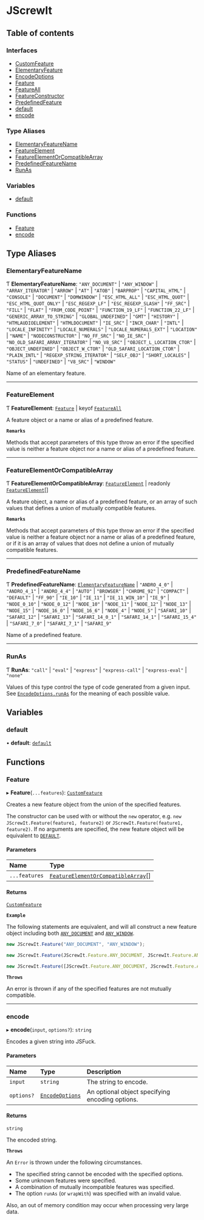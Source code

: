 # JScrewIt

## Table of contents

### Interfaces

- [CustomFeature](interfaces/CustomFeature.md)
- [ElementaryFeature](interfaces/ElementaryFeature.md)
- [EncodeOptions](interfaces/EncodeOptions.md)
- [Feature](interfaces/Feature.md)
- [FeatureAll](interfaces/FeatureAll.md)
- [FeatureConstructor](interfaces/FeatureConstructor.md)
- [PredefinedFeature](interfaces/PredefinedFeature.md)
- [default](interfaces/default.md)
- [encode](interfaces/encode.md)

### Type Aliases

- [ElementaryFeatureName](README.md#elementaryfeaturename)
- [FeatureElement](README.md#featureelement)
- [FeatureElementOrCompatibleArray](README.md#featureelementorcompatiblearray)
- [PredefinedFeatureName](README.md#predefinedfeaturename)
- [RunAs](README.md#runas)

### Variables

- [default](README.md#default)

### Functions

- [Feature](README.md#feature)
- [encode](README.md#encode)

## Type Aliases

### ElementaryFeatureName

Ƭ **ElementaryFeatureName**: ``"ANY_DOCUMENT"`` \| ``"ANY_WINDOW"`` \| ``"ARRAY_ITERATOR"`` \| ``"ARROW"`` \| ``"AT"`` \| ``"ATOB"`` \| ``"BARPROP"`` \| ``"CAPITAL_HTML"`` \| ``"CONSOLE"`` \| ``"DOCUMENT"`` \| ``"DOMWINDOW"`` \| ``"ESC_HTML_ALL"`` \| ``"ESC_HTML_QUOT"`` \| ``"ESC_HTML_QUOT_ONLY"`` \| ``"ESC_REGEXP_LF"`` \| ``"ESC_REGEXP_SLASH"`` \| ``"FF_SRC"`` \| ``"FILL"`` \| ``"FLAT"`` \| ``"FROM_CODE_POINT"`` \| ``"FUNCTION_19_LF"`` \| ``"FUNCTION_22_LF"`` \| ``"GENERIC_ARRAY_TO_STRING"`` \| ``"GLOBAL_UNDEFINED"`` \| ``"GMT"`` \| ``"HISTORY"`` \| ``"HTMLAUDIOELEMENT"`` \| ``"HTMLDOCUMENT"`` \| ``"IE_SRC"`` \| ``"INCR_CHAR"`` \| ``"INTL"`` \| ``"LOCALE_INFINITY"`` \| ``"LOCALE_NUMERALS"`` \| ``"LOCALE_NUMERALS_EXT"`` \| ``"LOCATION"`` \| ``"NAME"`` \| ``"NODECONSTRUCTOR"`` \| ``"NO_FF_SRC"`` \| ``"NO_IE_SRC"`` \| ``"NO_OLD_SAFARI_ARRAY_ITERATOR"`` \| ``"NO_V8_SRC"`` \| ``"OBJECT_L_LOCATION_CTOR"`` \| ``"OBJECT_UNDEFINED"`` \| ``"OBJECT_W_CTOR"`` \| ``"OLD_SAFARI_LOCATION_CTOR"`` \| ``"PLAIN_INTL"`` \| ``"REGEXP_STRING_ITERATOR"`` \| ``"SELF_OBJ"`` \| ``"SHORT_LOCALES"`` \| ``"STATUS"`` \| ``"UNDEFINED"`` \| ``"V8_SRC"`` \| ``"WINDOW"``

Name of an elementary feature.

___

### FeatureElement

Ƭ **FeatureElement**: [`Feature`](interfaces/Feature.md) \| keyof [`FeatureAll`](interfaces/FeatureAll.md)

A feature object or a name or alias of a predefined feature.

**`Remarks`**

Methods that accept parameters of this type throw an error if the specified value is neither a
feature object nor a name or alias of a predefined feature.

___

### FeatureElementOrCompatibleArray

Ƭ **FeatureElementOrCompatibleArray**: [`FeatureElement`](README.md#featureelement) \| readonly [`FeatureElement`](README.md#featureelement)[]

A feature object, a name or alias of a predefined feature, or an array of such values that
defines a union of mutually compatible features.

**`Remarks`**

Methods that accept parameters of this type throw an error if the specified value is neither a
feature object nor a name or alias of a predefined feature, or if it is an array of values that
does not define a union of mutually compatible features.

___

### PredefinedFeatureName

Ƭ **PredefinedFeatureName**: [`ElementaryFeatureName`](README.md#elementaryfeaturename) \| ``"ANDRO_4_0"`` \| ``"ANDRO_4_1"`` \| ``"ANDRO_4_4"`` \| ``"AUTO"`` \| ``"BROWSER"`` \| ``"CHROME_92"`` \| ``"COMPACT"`` \| ``"DEFAULT"`` \| ``"FF_90"`` \| ``"IE_10"`` \| ``"IE_11"`` \| ``"IE_11_WIN_10"`` \| ``"IE_9"`` \| ``"NODE_0_10"`` \| ``"NODE_0_12"`` \| ``"NODE_10"`` \| ``"NODE_11"`` \| ``"NODE_12"`` \| ``"NODE_13"`` \| ``"NODE_15"`` \| ``"NODE_16_0"`` \| ``"NODE_16_6"`` \| ``"NODE_4"`` \| ``"NODE_5"`` \| ``"SAFARI_10"`` \| ``"SAFARI_12"`` \| ``"SAFARI_13"`` \| ``"SAFARI_14_0_1"`` \| ``"SAFARI_14_1"`` \| ``"SAFARI_15_4"`` \| ``"SAFARI_7_0"`` \| ``"SAFARI_7_1"`` \| ``"SAFARI_9"``

Name of a predefined feature.

___

### RunAs

Ƭ **RunAs**: ``"call"`` \| ``"eval"`` \| ``"express"`` \| ``"express-call"`` \| ``"express-eval"`` \| ``"none"``

Values of this type control the type of code generated from a given input.
See [`EncodeOptions.runAs`](interfaces/EncodeOptions.md#runas) for the meaning of each possible value.

## Variables

### default

• **default**: [`default`](interfaces/default.md)

## Functions

### Feature

▸ **Feature**(`...features`): [`CustomFeature`](interfaces/CustomFeature.md)

Creates a new feature object from the union of the specified features.

The constructor can be used with or without the `new` operator, e.g.
`new JScrewIt.Feature(feature1, feature2)` or `JScrewIt.Feature(feature1, feature2)`.
If no arguments are specified, the new feature object will be equivalent to
[`DEFAULT`](interfaces/FeatureAll.md#default).

#### Parameters

| Name | Type |
| :------ | :------ |
| `...features` | [`FeatureElementOrCompatibleArray`](README.md#featureelementorcompatiblearray)[] |

#### Returns

[`CustomFeature`](interfaces/CustomFeature.md)

**`Example`**

The following statements are equivalent, and will all construct a new feature object
including both [`ANY_DOCUMENT`](interfaces/FeatureAll.md#any_document) and [`ANY_WINDOW`](interfaces/FeatureConstructor.md#any_window).

```js
new JScrewIt.Feature("ANY_DOCUMENT", "ANY_WINDOW");
```

```js
new JScrewIt.Feature(JScrewIt.Feature.ANY_DOCUMENT, JScrewIt.Feature.ANY_WINDOW);
```

```js
new JScrewIt.Feature([JScrewIt.Feature.ANY_DOCUMENT, JScrewIt.Feature.ANY_WINDOW]);
```

**`Throws`**

An error is thrown if any of the specified features are not mutually compatible.

___

### encode

▸ **encode**(`input`, `options?`): `string`

Encodes a given string into JSFuck.

#### Parameters

| Name | Type | Description |
| :------ | :------ | :------ |
| `input` | `string` | The string to encode. |
| `options?` | [`EncodeOptions`](interfaces/EncodeOptions.md) | An optional object specifying encoding options. |

#### Returns

`string`

The encoded string.

**`Throws`**

An `Error` is thrown under the following circumstances.
 - The specified string cannot be encoded with the specified options.
 - Some unknown features were specified.
 - A combination of mutually incompatible features was specified.
 - The option `runAs` (or `wrapWith`) was specified with an invalid value.

Also, an out of memory condition may occur when processing very large data.
